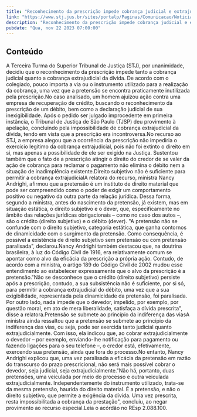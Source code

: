 ```yaml
---
title: "Reconhecimento da prescrição impede cobrança judicial e extrajudicial da dívida"
link: "https://www.stj.jus.br/sites/portalp/Paginas/Comunicacao/Noticias/2023/22112023-Reconhecimento-da-prescricao-impede-cobranca-judicial-e-extrajudicial-da-divida.aspx"
description: "Reconhecimento da prescrição impede cobrança judicial e extrajudicial da dívida"
pubdate: "Qua, nov 22 2023 07:00:00"
---
```


## Conteúdo

​A Terceira Turma do Superior Tribunal de Justiça (STJ), por unanimidade, decidiu que o reconhecimento da prescrição impede tanto a cobrança judicial quanto a cobrança extrajudicial da dívida. De acordo com o colegiado, pouco importa a via ou o instrumento utilizado para a realização da cobrança, uma vez que a pretensão se encontra praticamente inutilizada pela prescrição.No caso analisado, um homem ajuizou ação contra uma empresa de recuperação de crédito, buscando o reconhecimento da prescrição de um débito, bem como a declaração judicial de sua inexigibilidade. Após o pedido ser julgado improcedente em primeira instância, o Tribunal de Justiça de São Paulo (TJSP) deu provimento à apelação, concluindo pela impossibilidade de cobrança extrajudicial da dívida, tendo em vista que a prescrição era incontroversa.No recurso ao STJ, a empresa alegou que a ocorrência da prescrição não impediria o exercício legítimo da cobrança extrajudicial, pois não foi extinto o direito em si, mas apenas a possibilidade de ele ser exigido na Justiça. Sustentou também que o fato de a prescrição atingir o direito do credor de se valer da ação de cobrança para reclamar o pagamento não elimina o débito nem a situação de inadimplência existente.Direito subjetivo não é suficiente para permitir a cobrança extrajudicialA relatora do recurso, ministra Nancy Andrighi, afirmou que a pretensão é um instituto de direito material que pode ser compreendido como o poder de exigir um comportamento positivo ou negativo da outra parte da relação jurídica. Dessa forma, segundo a ministra, antes do nascimento da pretensão, já existem, mas em situação estática, o direito subjetivo e o dever, que, especificamente no âmbito das relações jurídicas obrigacionais – como no caso dos autos –, são o crédito (direito subjetivo) e o débito (dever). "A pretensão não se confunde com o direito subjetivo, categoria estática, que ganha contornos de dinamicidade com o surgimento da pretensão. Como consequência, é possível a existência de direito subjetivo sem pretensão ou com pretensão paralisada", declarou.Nancy Andrighi também destacou que, na doutrina brasileira, à luz do Código Civil de 1916, era relativamente comum se apontar como alvo da eficácia da prescrição a própria ação. Contudo, de acordo com a ministra, o artigo 189 do Código Civil de 2002 mudou esse entendimento ao estabelecer expressamente que o alvo da prescrição é a pretensão."Não se desconhece que o crédito (direito subjetivo) persiste após a prescrição, contudo, a sua subsistência não é suficiente, por si só, para permitir a cobrança extrajudicial do débito, uma vez que a sua exigibilidade, representada pela dinamicidade da pretensão, foi paralisada. Por outro lado, nada impede que o devedor, impelido, por exemplo, por questão moral, em ato de mera liberalidade, satisfaça a dívida prescrita", disse a relatora.Pretensão se submete ao princípio da indiferença das viasA ministra ainda ressaltou que a pretensão se submete ao princípio da indiferença das vias, ou seja, pode ser exercida tanto judicial quanto extrajudicialmente. Com isso, ela indicou que, ao cobrar extrajudicialmente o devedor – por exemplo, enviando-lhe notificação para pagamento ou fazendo ligações para o seu telefone –, o credor está, efetivamente, exercendo sua pretensão, ainda que fora do processo.No entanto, Nancy Andrighi explicou que, uma vez paralisada a eficácia da pretensão em razão do transcurso do prazo prescricional, não será mais possível cobrar o devedor, seja judicial, seja extrajudicialmente."Não há, portanto, duas pretensões, uma veiculada por meio do processo e outra veiculada extrajudicialmente. Independentemente do instrumento utilizado, trata-se da mesma pretensão, haurida do direito material. É a pretensão, e não o direito subjetivo, que permite a exigência da dívida. Uma vez prescrita, resta impossibilitada a cobrança da prestação", concluiu, ao negar provimento ao recurso especial.Leia o acórdão no REsp 2.088.100.
